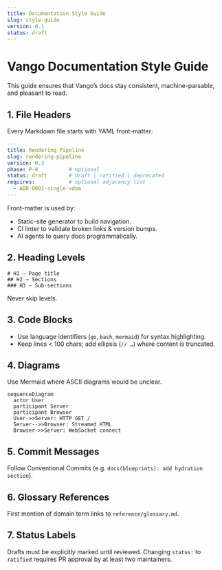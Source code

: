 ```yaml
---
title: Documentation Style Guide
slug: style-guide
version: 0.1
status: draft
---
```


# Vango Documentation Style Guide

This guide ensures that Vango’s docs stay consistent, machine-parsable, and pleasant to read.

## 1. File Headers
Every Markdown file starts with YAML front-matter:

```yaml
---
title: Rendering Pipeline
slug: rendering-pipeline
version: 0.3
phase: P-0          # optional
status: draft       # draft | ratified | deprecated
requires:           # optional adjacency list
  - ADR-0001-single-vdom
---
```

Front-matter is used by:
* Static-site generator to build navigation.
* CI linter to validate broken links & version bumps.
* AI agents to query docs programmatically.

## 2. Heading Levels
```
# H1 – Page title
## H2 – Sections
### H3 – Sub-sections
```
Never skip levels.

## 3. Code Blocks
* Use language identifiers (`go`, `bash`, `mermaid`) for syntax highlighting.
* Keep lines < 100 chars; add ellipsis (`// …`) where content is truncated.

## 4. Diagrams
Use Mermaid where ASCII diagrams would be unclear.

```mermaid
sequenceDiagram
  actor User
  participant Server
  participant Browser
  User->>Server: HTTP GET /
  Server-->>Browser: Streamed HTML
  Browser->>Server: WebSocket connect
```

## 5. Commit Messages
Follow Conventional Commits (e.g. `docs(blueprints): add hydration section`).

## 6. Glossary References
First mention of domain term links to `reference/glossary.md`.

## 7. Status Labels
Drafts must be explicitly marked until reviewed. Changing `status:` to `ratified` requires PR approval by at least two maintainers.
